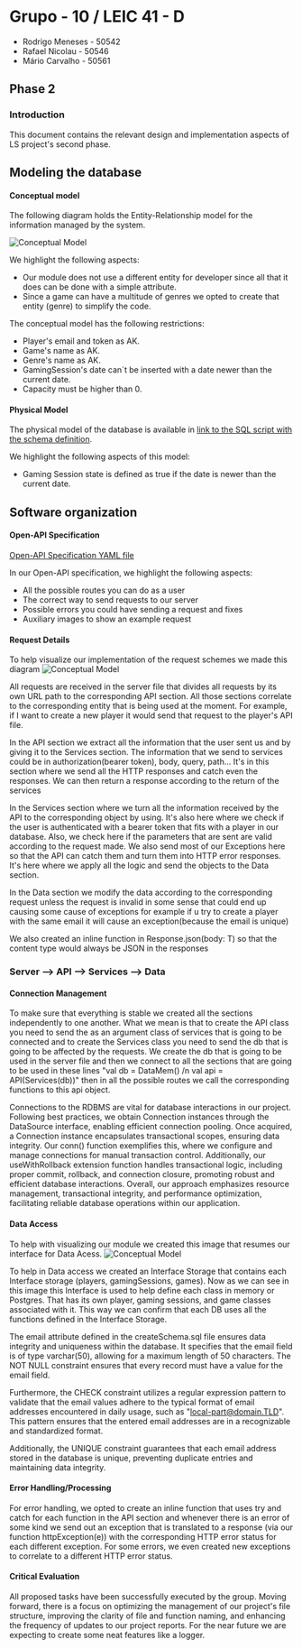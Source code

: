 # Grupo - 10 / LEIC 41 - D
- Rodrigo Meneses - 50542
- Rafael Nicolau - 50546
- Mário Carvalho - 50561

## Phase 2

### Introduction

This document contains the relevant design and implementation aspects of LS project's second phase.

## Modeling the database

#### Conceptual model

The following diagram holds the Entity-Relationship model for the information managed by the system.

![Conceptual Model](assets/ModeloEA.png)

We highlight the following aspects:
-  Our module does not use a different entity for developer since all that it does can be done with a simple attribute.
-  Since a game can have a multitude of genres we opted to create that entity (genre) to simplify the code.

The conceptual model has the following restrictions:
- Player's email and token as AK.
- Game's name as AK.
- Genre's name as AK.
- GamingSession's date can´t be inserted with a date newer than the current date.
- Capacity must be higher than 0.

#### Physical Model

The physical model of the database is available in [link to the SQL script with the schema definition](src/main/sql/createSchema.sql).

We highlight the following aspects of this model:
- Gaming Session state is defined as true if the date is newer than the current date.

## Software organization

#### Open-API Specification

[Open-API Specification YAML file](docs/API-docs%201.0.yaml)

In our Open-API specification, we highlight the following aspects:
- All the possible routes you can do as a user
- The correct way to send requests to our server
- Possible errors you could have sending a request and fixes
- Auxiliary images to show an example request

#### Request Details

To help visualize our implementation of the request schemes we made this diagram
![Conceptual Model](assets/requestDetails.png)

All requests are received in the server file that divides all requests by its own URL path to the corresponding API section. All those sections correlate to the corresponding entity that is being used at the moment.
For example, if I want to create a new player it would send that request to the player's API file.

In the API section we extract all the information that the user sent us and by giving it to the Services section.
The information that we send to services could be in authorization(bearer token), body, query, path...
It's in this section where we send all the HTTP responses and catch even the responses.
We can then return a response according to the return of the services

In the Services section where we turn all the information received by the API to the corresponding object by using.
It's also here where we check if the user is authenticated with a bearer token that fits with a player in our database.
Also, we check here if the parameters that are sent are valid according to the request made.
We also send most of our Exceptions here so that the API can catch them and turn them into HTTP error responses.
It's here where we apply all the logic and send the objects to the Data section.

In the Data section we modify the data according to the corresponding request unless the request is invalid in some sense that could end up causing some cause of exceptions for example if u try to create a player with the same email it will cause an exception(because the email is unique)

We also created an inline function in Response.json(body: T) so that the content type would always be JSON in the responses

### Server --> API --> Services --> Data


#### Connection Management

To make sure that everything is stable we created all the sections independently to one another.
What we mean is that to create the API class you need to send the as an argument class of services that is going to be connected and to create the Services class you need to send the db that is going to be affected by the requests.
We create the db that is going to be used in the server file and then we connect to all the sections that are going to be used in these lines "val db = DataMem() /n val api = API(Services(db))"  then in all the possible routes we call the corresponding functions to this api object.

Connections to the RDBMS are vital for database interactions in our project. Following best practices, we obtain Connection instances through the DataSource interface, enabling efficient connection pooling. Once acquired, a Connection instance encapsulates transactional scopes, ensuring data integrity. Our conn() function exemplifies this, where we configure and manage connections for manual transaction control. Additionally, our useWithRollback extension function handles transactional logic, including proper commit, rollback, and connection closure, promoting robust and efficient database interactions. Overall, our approach emphasizes resource management, transactional integrity, and performance optimization, facilitating reliable database operations within our application.
#### Data Access

To help with visualizing our module we created this image that resumes our interface for Data Acess.
![Conceptual Model](assets/DataAcess.png)

To help in Data access we created an Interface Storage that contains each Interface storage  (players, gamingSessions, games).
Now as we can see in this image this Interface is used to help define each class in memory or Postgres. That has its own player, gaming sessions, and game classes associated with it.
This way we can confirm that each DB uses all the functions defined in the Interface Storage.


The email attribute defined in the createSchema.sql file ensures data integrity and uniqueness within the database. It specifies that the email field is of type varchar(50), allowing for a maximum length of 50 characters. The NOT NULL constraint ensures that every record must have a value for the email field.

Furthermore, the CHECK constraint utilizes a regular expression pattern to validate that the email values adhere to the typical format of email addresses encountered in daily usage, such as "local-part@domain.TLD". This pattern ensures that the entered email addresses are in a recognizable and standardized format.

Additionally, the UNIQUE constraint guarantees that each email address stored in the database is unique, preventing duplicate entries and maintaining data integrity.

#### Error Handling/Processing

For error handling, we opted to create an inline function that uses try and catch for each function in the API section and whenever there is an error of some kind we send out an exception that is translated to a response (via our function httpException(e)) with the corresponding HTTP error status for each different exception.
For some errors, we even created new exceptions to correlate to a different HTTP error status.

#### Critical Evaluation

All proposed tasks have been successfully executed by the group. Moving forward, there is a focus on optimizing the management of our project's file structure, improving the clarity of file and function naming, and enhancing the frequency of updates to our project reports.
For the near future we are expecting to create some neat features like a logger.
